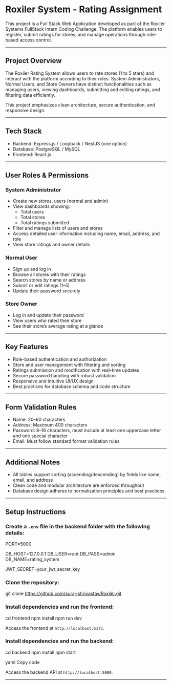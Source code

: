 # Roxiler System - Rating Assignment

This project is a Full Stack Web Application developed as part of the Roxiler Systems FullStack Intern Coding Challenge. The platform enables users to register, submit ratings for stores, and manage operations through role-based access control.

---

## Project Overview

The Roxiler Rating System allows users to rate stores (1 to 5 stars) and interact with the platform according to their roles. System Administrators, Normal Users, and Store Owners have distinct functionalities such as managing users, viewing dashboards, submitting and editing ratings, and filtering data efficiently.

This project emphasizes clean architecture, secure authentication, and responsive design.

---

## Tech Stack

- Backend: Express.js / Loopback / NestJS (one option)
- Database: PostgreSQL / MySQL
- Frontend: React.js

---

## User Roles & Permissions

### System Administrator
- Create new stores, users (normal and admin)
- View dashboards showing:
  - Total users
  - Total stores
  - Total ratings submitted
- Filter and manage lists of users and stores
- Access detailed user information including name, email, address, and role
- View store ratings and owner details

### Normal User
- Sign up and log in
- Browse all stores with their ratings
- Search stores by name or address
- Submit or edit ratings (1–5)
- Update their password securely

### Store Owner
- Log in and update their password
- View users who rated their store
- See their store’s average rating at a glance

---

## Key Features

- Role-based authentication and authorization
- Store and user management with filtering and sorting
- Ratings submission and modification with real-time updates
- Secure password handling with robust validation
- Responsive and intuitive UI/UX design
- Best practices for database schema and code structure

---

## Form Validation Rules

- Name: 20–60 characters
- Address: Maximum 400 characters
- Password: 8–16 characters, must include at least one uppercase letter and one special character
- Email: Must follow standard format validation rules

---

## Additional Notes

- All tables support sorting (ascending/descending) by fields like name, email, and address
- Clean code and modular architecture are enforced throughout
- Database design adheres to normalization principles and best practices

---

## Setup Instructions

### Create a `.env` file in the backend folder with the following details:

PORT=5000

DB_HOST=127.0.0.1
DB_USER=root
DB_PASS=admin
DB_NAME=rating_system

JWT_SECRET=your_jwt_secret_key

### Clone the repository:

git clone https://github.com/suraj-shrivastav/Roxiler.git

### Install dependencies and run the frontend:

cd frontend
npm install
npm run dev

Access the frontend at `http://localhost:5173`.

### Install dependencies and run the backend:

cd backend
npm install
npm start

yaml
Copy code

Access the backend API at `http://localhost:5000`.

---
